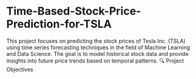 # Time-Based-Stock-Price-Prediction-for-TSLA
This project focuses on predicting the stock prices of Tesla Inc. (TSLA) using time series forecasting techniques in the field of Machine Learning and Data Science. The goal is to model historical stock data and provide insights into future price trends based on temporal patterns.  🔍 Project Objectives
